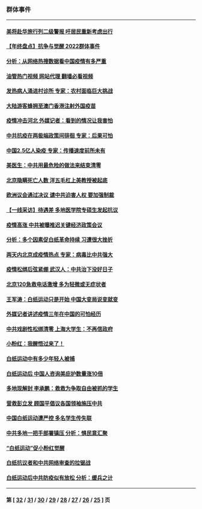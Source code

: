 ### 群体事件
---
#### [美将赴华旅行列二级警报 吁居民重新考虑出行](../../pages/ncid279/n13894518.md?12300445) 
#### [【年终盘点】抗争与觉醒 2022群体事件](../../pages/ncid279/n13888314.md?12300445) 
#### [分析：从网络热搜数据看中国疫情有多严重](../../pages/ncid279/n13893186.md?12300445) 
#### [油管热门视频 网站代理 翻墙必看视频](http://138.2.39.72:81/youtube.html?epic-marker?12300445)
#### [发热病人涌进村诊所 专家：农村面临巨大挑战](../../pages/ncid279/n13892271.md?12300445) 
#### [大陆游客蜂拥至澳门香港注射外国疫苗](../../pages/ncid279/n13892276.md?12300445) 
#### [疫情冲击河北 外媒记者：看到的情况让我害怕](../../pages/ncid279/n13891260.md?12300445) 
#### [中共抗疫在两极端政策间徘徊 专家：后果可怕](../../pages/ncid279/n13891235.md?12300445) 
#### [中国2.5亿人染疫 专家：传播速度前所未有](../../pages/ncid279/n13890708.md?12300445) 
#### [美医生：中共用最危险的做法来结束清零](../../pages/ncid279/n13889983.md?12300445) 
#### [北京隐瞒死亡人数 洋五毛杠上美教授被起底](../../pages/ncid279/n13886904.md?12300445) 
#### [欧洲议会通过决议 谴中共迫害人权 要加强制裁](../../pages/ncid279/n13885670.md?12300445) 
#### [【一线采访】待遇差 多地医学院专硕生发起抗议](../../pages/ncid279/n13883914.md?12300445) 
#### [疫情高涨 中共被曝推迟关键经济政策会议](../../pages/ncid279/n13884170.md?12300445) 
#### [分析：多个因素促白纸革命持续 习遭很大挫折](../../pages/ncid279/n13872455.md?12300445) 
#### [两天内北京成疫情热点 专家：病毒比中共强大](../../pages/ncid279/n13883440.md?12300445) 
#### [疫情松绑后弦紧绷 武汉人：中共治下没好日子](../../pages/ncid279/n13882348.md?12300445) 
#### [北京120急救电话激增 多为轻微或无症状者](../../pages/ncid279/n13882340.md?12300445) 
#### [王军涛：白纸运动只是开始 中国大变局说变就变](../../pages/ncid279/n13882183.md?12300445) 
#### [外媒记者讲述疫情三年在中国的可怕经历](../../pages/ncid279/n13881853.md?12300445) 
#### [中共戏剧性松绑清零 上海大学生：不再信政府](../../pages/ncid279/n13880836.md?12300445) 
#### [小粉红：我醒悟过来了！](../../pages/ncid279/n13881756.md?12300445) 
#### [白纸运动中有多少年轻人被捕](../../pages/ncid279/n13881065.md?12300445) 
#### [白纸运动后 中国人咨询美庇护数量涨10倍](../../pages/ncid279/n13881172.md?12300445) 
#### [多地现解封 李承鹏：救救为争取自由被抓的学生](../../pages/ncid279/n13876918.md?12300445) 
#### [营救彭立发 顾国平倡议各国领袖施压中共](../../pages/ncid279/n13878701.md?12300445) 
#### [中国白纸运动遭严控 多名学生传失联](../../pages/ncid279/n13878652.md?12300445) 
#### [中共多地一把手部署镇压 分析：惧民意汇聚](../../pages/ncid279/n13878085.md?12300445) 
#### [“白纸运动”促小粉红觉醒](../../pages/ncid279/n13877842.md?12300445) 
#### [白纸抗议者和中共网络审查的拉锯战](../../pages/ncid279/n13877688.md?12300445) 
#### [白纸运动后中共防疫似有放松 分析：缓兵之计](../../pages/ncid279/n13877425.md?12300445) 

---
#### 第 [ [32](./32.md?12300445) / [31](./31.md?12300445) / [30](./30.md?12300445) / [29](./29.md?12300445) / [28](./28.md?12300445) / [27](./27.md?12300445) / [26](./26.md?12300445) / [25](./25.md?12300445) ] 页
